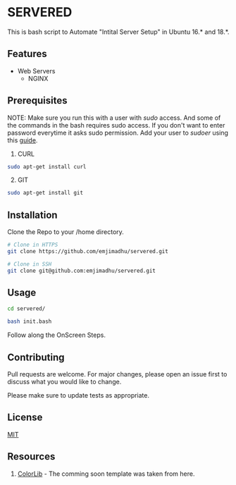 # SERVERED

This is bash script to Automate "Intital Server Setup" in Ubuntu 16.* and 18.*.

## Features

* Web Servers
    * NGINX


## Prerequisites

NOTE: Make sure you run this with a user with *sudo* access. And some of the commands in the bash requires sudo access. If you don't want to enter password everytime it asks sudo permission. Add your user to *sudoer* using this [guide](https://www.tecmint.com/run-sudo-command-without-password-linux/).

1) CURL

```bash
sudo apt-get install curl
```

2) GIT
```bash
sudo apt-get install git
```


## Installation

Clone the Repo to your /home directory.

```bash
# Clone in HTTPS
git clone https://github.com/emjimadhu/servered.git

# Clone in SSH
git clone git@github.com:emjimadhu/servered.git
```
## Usage

```bash
cd servered/

bash init.bash
```

Follow along the OnScreen Steps.

## Contributing

Pull requests are welcome. For major changes, please open an issue first to discuss what you would like to change.

Please make sure to update tests as appropriate.

## License

[MIT](https://choosealicense.com/licenses/mit/)

## Resources

1) [ColorLib](https://colorlib.com/) - The comming soon template was taken from here.